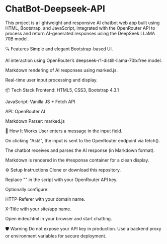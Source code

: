 # ChatBot-Deepseek-API

This project is a lightweight and responsive AI chatbot web app built using HTML, Bootstrap, and JavaScript, integrated with the OpenRouter API to process and return AI-generated responses using the DeepSeek LLaMA 70B model.

🔍 Features
Simple and elegant Bootstrap-based UI.

AI interaction using OpenRouter’s deepseek-r1-distill-llama-70b:free model.

Markdown rendering of AI responses using marked.js.

Real-time user input processing and display.

📦 Tech Stack
Frontend: HTML5, CSS3, Bootstrap 4.3.1

JavaScript: Vanilla JS + Fetch API

API: OpenRouter AI

Markdown Parser: marked.js

🚀 How It Works
User enters a message in the input field.

On clicking "Ask!", the input is sent to the OpenRouter endpoint via fetch().

The chatbot receives and parses the AI response (in Markdown format).

Markdown is rendered in the #response container for a clean display.

⚙️ Setup Instructions
Clone or download this repository.

Replace "<your api key>" in the script with your OpenRouter API key.

Optionally configure:

HTTP-Referer with your domain name.

X-Title with your site/app name.

Open index.html in your browser and start chatting.

🛡️ Warning
Do not expose your API key in production. Use a backend proxy or environment variables for secure deployment.

